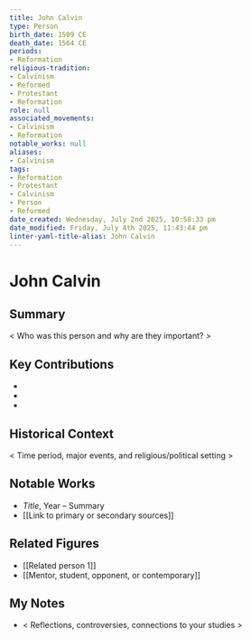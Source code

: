 ```yaml
---
title: John Calvin
type: Person
birth_date: 1509 CE
death_date: 1564 CE
periods:
- Reformation
religious-tradition:
- Calvinism
- Reformed
- Protestant
- Reformation
role: null
associated_movements:
- Calvinism
- Reformation
notable_works: null
aliases:
- Calvinism
tags:
- Reformation
- Protestant
- Calvinism
- Person
- Reformed
date_created: Wednesday, July 2nd 2025, 10:58:33 pm
date_modified: Friday, July 4th 2025, 11:43:44 pm
linter-yaml-title-alias: John Calvin
---
```


# John Calvin

## Summary
< Who was this person and why are they important? >

## Key Contributions
- 
- 
- 

## Historical Context
< Time period, major events, and religious/political setting >

## Notable Works
- *Title*, Year – Summary
- [[Link to primary or secondary sources]]


## Related Figures
- [[Related person 1]]
- [[Mentor, student, opponent, or contemporary]]

## My Notes
- < Reflections, controversies, connections to your studies >
